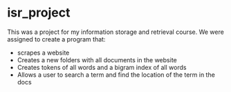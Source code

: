 # isr_project

This was a project for my information storage and retrieval course. We were assigned to create a program that:
* scrapes a website
* Creates a new folders with all documents in the website
* Creates tokens of all words and a bigram index of all words
* Allows a user to search a term and find the location of the term in the docs
